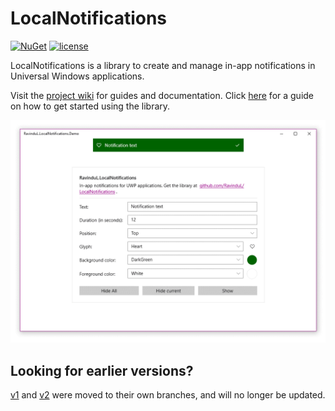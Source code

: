# LocalNotifications

[![NuGet](https://img.shields.io/nuget/v/RavinduL.LocalNotifications.svg?style=flat-square)](https://www.nuget.org/packages/RavinduL.LocalNotifications)
[![license](https://img.shields.io/github/license/mashape/apistatus.svg?style=flat-square)](https://github.com/RavinduL/LocalNotifications/blob/master/LICENSE)

LocalNotifications is a library to create and manage in-app notifications in Universal Windows applications.

Visit the [project wiki](https://github.com/RavinduL/LocalNotifications/wiki) for guides and documentation. Click [here](https://github.com/RavinduL/LocalNotifications/wiki/Guide:-Getting-Started) for a guide on how to get started using the library.

![Demonstrative application](images/demo.gif)

## Looking for earlier versions?

[v1](https://github.com/RavinduL/LocalNotifications/tree/v1) and [v2](https://github.com/RavinduL/LocalNotifications/tree/v2) were moved to their own branches, and will no longer be updated.
